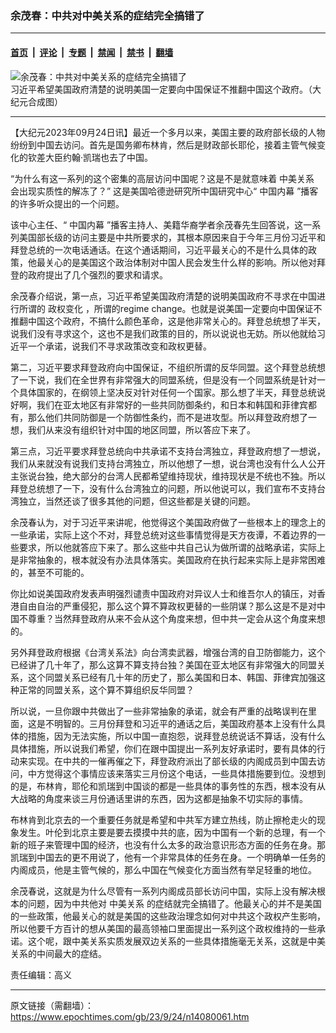 ### 余茂春：中共对中美关系的症结完全搞错了

---

#### [首页](../../../..?n14080061) &nbsp;|&nbsp; [评论](../../../../../epoch-comment?n14080061) &nbsp;|&nbsp; [专题](../../../../../epoch-special?n14080061) &nbsp;|&nbsp; [禁闻](../../../../../epoch-news?n14080061) &nbsp;|&nbsp; [禁书](../../../../../books?n14080061) &nbsp;|&nbsp; [翻墙](https://github.com/gfw-breaker/nogfw/blob/master/README.md?n14080061)


<div><img alt="余茂春：中共对中美关系的症结完全搞错了" class="attachment-djy_600_400 size-djy_600_400 wp-post-image" src="https://i.epochtimes.com/assets/uploads/2021/03/056130cec3fe7850e8833b41bd651f28-600x400.jpg"/>
<div class="caption">
 习近平希望美国政府清楚的说明美国一定要向中国保证不推翻中国这个政府。（大纪元合成图）
</div></div><hr/><div class="post_content" id="artbody" itemprop="articleBody">
 <!-- article content begin -->
 <p>
  【大纪元2023年09月24日讯】最近一个多月以来，美国主要的政府部长级的人物纷纷到中国去访问。首先是国务卿布林肯，然后是财政部长耶伦，接着主管气候变化的钦差大臣约翰·凯瑞也去了中国。
 </p>
 <p>
  “为什么有这一系列的这个密集的高层访问中国呢？这是不是就意味着
  <ok href="https://www.epochtimes.com/gb/tag/%E4%B8%AD%E7%BE%8E%E5%85%B3%E7%B3%BB.html">
   中美关系
  </ok>
  会出现实质性的解冻了？” 这是美国哈德逊研究所中国研究中心“
  <ok href="https://www.epochtimes.com/gb/tag/%E4%B8%AD%E5%9B%BD%E5%86%85%E5%B9%95.html">
   中国内幕
  </ok>
  ”播客的许多听众提出的一个问题。
 </p>
 <p>
  该中心主任、“
  <ok href="https://www.epochtimes.com/gb/tag/%E4%B8%AD%E5%9B%BD%E5%86%85%E5%B9%95.html">
   中国内幕
  </ok>
  ”播客主持人、美籍华裔学者余茂春先生回答说，这一系列美国部长级的访问主要是中共所要求的，其根本原因来自于今年三月份习近平和拜登总统的一次电话通话。在这个通话期间，习近平最关心的不是什么具体的政策，他最关心的是美国这个政治体制对中国人民会发生什么样的影响。所以他对拜登的政府提出了几个强烈的要求和请求。
 </p>
 <p>
  余茂春介绍说，第一点，习近平希望美国政府清楚的说明美国政府不寻求在中国进行所谓的
  <ok href="https://www.epochtimes.com/gb/tag/%E6%94%BF%E6%9D%83%E5%8F%98%E5%8C%96.html">
   政权变化
  </ok>
  ，所谓的regime change。也就是说美国一定要向中国保证不推翻中国这个政府，不搞什么颜色革命，这是他非常关心的。拜登总统想了半天，说我们没有寻求这个，这也不是我们政策的目的，所以说说也无妨。所以他就给习近平一个承诺，说我们不寻求政策改变和政权更替。
 </p>
 <p>
  第二，习近平要求拜登政府向中国保证，不组织所谓的反华同盟。这个拜登总统想了一下说，我们在全世界有非常强大的同盟系统，但是没有一个同盟系统是针对一个具体国家的，在纲领上坚决反对针对任何一个国家。那么想了半天，拜登总统说好啊，我们在亚太地区有非常好的一些共同防御条约，和日本和韩国和菲律宾都有，那么他们共同防御是一个防御性条约，而不是进攻型。所以拜登政府想了一想，我们从来没有组织针对中国的地区同盟，所以答应下来了。
 </p>
 <p>
  第三点，习近平要求拜登总统向中共承诺不支持台湾独立，拜登政府想了一想说，我们从来就没有说我们支持台湾独立，所以他想了一想，说台湾也没有什么人公开主张说台独，绝大部分的台湾人民都希望维持现状，维持现状是不统也不独。所以拜登总统想了一下，没有什么台湾独立的问题，所以他说可以，我们宣布不支持台湾独立，当然还谈了很多其他的问题，但这些都是关键的问题。
 </p>
 <p>
  余茂春认为，对于习近平来讲呢，他觉得这个美国政府做了一些根本上的理念上的一些承诺，实际上这个不对，拜登总统对这些事情觉得是天方夜谭，不着边界的一些要求，所以他就答应下来了。那么这些中共自己认为做所谓的战略承诺，实际上是非常抽象的，根本就没有办法具体落实。美国政府在执行起来实际上是非常困难的，甚至不可能的。
 </p>
 <p>
  你比如说美国政府发表声明强烈谴责中国政府对异议人士和维吾尔人的镇压，对香港自由自治的严重侵犯，那么这个算不算政权更替的一些阴谋？那么这是不是对中国不尊重？当然拜登政府从来不会从这个角度来想，但中共一定会从这个角度来想的。
 </p>
 <p>
  另外拜登政府根据《台湾关系法》向台湾卖武器，增强台湾的自卫防御能力，这个已经讲了几十年了，那么这算不算支持台独？美国在亚太地区有非常强大的同盟关系，这个同盟关系已经有几十年的历史了，那么美国和日本、韩国、菲律宾加强这种正常的同盟关系，这个算不算组织反华同盟？
 </p>
 <p>
  所以说，一旦你跟中共做出了一些非常抽象的承诺，就会有严重的战略误判在里面，这是不明智的。三月份拜登和习近平的通话之后，美国政府基本上没有什么具体的措施，因为无法实施，所以中国一直抱怨，说拜登总统说话不算话，没有什么具体措施，所以说我们希望，你们在跟中国提出一系列友好承诺时，要有具体的行动来实现。在中共的一催再催之下，拜登政府派出了部长级的内阁成员到中国去访问，中方觉得这个事情应该来落实三月份这个电话，一些具体措施要到位。没想到的是，布林肯，耶伦和凯瑞到中国谈的都是一些具体的事务性的东西，根本没有从大战略的角度来谈三月份通话里讲的东西，因为这都是抽象不切实际的事情。
 </p>
 <p>
  布林肯到北京去的一个重要任务就是希望和中共军方建立热线，防止擦枪走火的现象发生。叶伦到北京主要是要去摸摸中共的底，因为中国有一个新的总理，有一个新的班子来管理中国的经济，也没有什么太多的政治意识形态方面的任务在身。那凯瑞到中国去的更不用说了，他有一个非常具体的任务在身。一个明确单一任务的内阁成员，他是主管气候的，那么中国在气候变化方面当然有举足轻重的地位。
 </p>
 <p>
  余茂春说，这就是为什么尽管有一系列内阁成员部长访问中国，实际上没有解决根本的问题，因为中共他对
  <ok href="https://www.epochtimes.com/gb/tag/%E4%B8%AD%E7%BE%8E%E5%85%B3%E7%B3%BB.html">
   中美关系
  </ok>
  的症结就完全搞错了。他最关心的并不是美国的一些政策，他最关心的就是美国的这些政治理念如何对中共这个政权产生影响，所以他要千方百计的想从美国的最高领袖口里面提出一系列这个政权维持的一些承诺。这个呢，跟中美关系实质发展双边关系的一些具体措施毫无关系，这就是中美关系的中间最大的症结。
 </p>
 <p>
  责任编辑：高义
 </p>
 <!-- article content end -->
 <div id="below_article_ad">
 </div>
</div>


---

原文链接（需翻墙）：https://www.epochtimes.com/gb/23/9/24/n14080061.htm